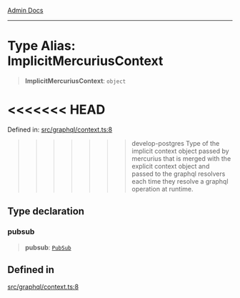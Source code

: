 [Admin Docs](/)

***

# Type Alias: ImplicitMercuriusContext

> **ImplicitMercuriusContext**: `object`

<<<<<<< HEAD
=======
Defined in: [src/graphql/context.ts:8](https://github.com/PalisadoesFoundation/talawa-api/blob/37e2d6abe1cabaa02f97a3c6c418b81e8fcb5a13/src/graphql/context.ts#L8)

>>>>>>> develop-postgres
Type of the implicit context object passed by mercurius that is merged with the explicit context object and passed to the graphql resolvers each time they resolve a graphql operation at runtime.

## Type declaration

### pubsub

> **pubsub**: [`PubSub`](../../pubsub/type-aliases/PubSub.md)

## Defined in

[src/graphql/context.ts:8](https://github.com/NishantSinghhhhh/talawa-api/blob/ff0f1d6ae21d3428519b64e42fe3bfdff573cb6e/src/graphql/context.ts#L8)
